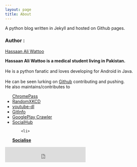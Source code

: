 ```yaml
---
layout: page
title: About
---
```


<p class="message">
 A python blog written in Jekyll and hosted on Github pages.
</p>

<h3> Author : </h3> <p>  <a href="https://github.com/hassaanaliw/">Hassaan Ali Wattoo</a></p>

<p> <b>Hassaan Ali Wattoo is a medical student living in Pakistan.<br/><br/></b>
		He is a python fanatic and loves developing for Android in Java.</br></br>
	He can be seen lurking on <a href="https://github.com/hassaanaliw">Github</a> contributing and pushing.<br/> He also maintains/contributes to 
	<ul style="
    border-radius: 20px;
   
">
		<li>
			<a href="http://github.com/hassaanaliw/chromepass">ChromePass</a>
		</li> 
	<li>
		<a href="http://github.com/hassaanaliw/randomxkcd">RandomXKCD</a>
	</li>
	<li>
		<a href="https://github.com/rg3/youtube-dl">youtube-dl</a>
	</li>
	<li>
		<a href="https://github.com/hassaanaliw/GitInfo">GitInfo</a>
	</li>
	<li>
		<a href="https://github.com/hassaanaliw/GooglePlay-Crawler">GooglePlay Crawler</a>
	</li>
	<li>
		<a href="https://sociohub.herokuapp.com">SocialHub</a>
	</li>

        <li>
<a href="https://github.com/hassaanaliw/socialise"><b>Socialise</b></a>
</li>

</ul>

</p>

<style type="text/css">
 
	  #share-buttons img {
	  width: 64px;
	  padding: 5px;
	  border: 0;
	  box-shadow: 0;
	  display: inline;
	  }
	  
</style>


<iframe src="http://ghbtns.com/github-btn.html?user=hassaanaliw&type=follow&count=true"
  allowtransparency="true" align="center" frameborder="0" scrolling="0" width="265" height="50"></iframe>
